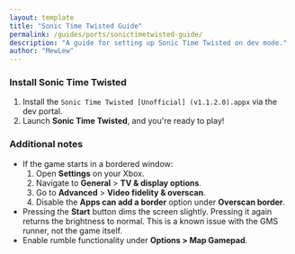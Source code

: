 ```yaml
---
layout: template
title: "Sonic Time Twisted Guide"
permalink: /guides/ports/sonictimetwisted-guide/
description: "A guide for setting up Sonic Time Twisted on dev mode."
author: "MewLew"
---
```


### Install Sonic Time Twisted
1. Install the `Sonic Time Twisted [Unofficial] (v1.1.2.0).appx` via the dev portal.
2. Launch **Sonic Time Twisted**, and you're ready to play!  

### Additional notes
- If the game starts in a bordered window:
  1. Open **Settings** on your Xbox.
  2. Navigate to **General** > **TV & display options**.
  3. Go to **Advanced** > **Video fidelity & overscan**.
  4. Disable the **Apps can add a border** option under **Overscan border**.
- Pressing the **Start** button dims the screen slightly. Pressing it again returns the brightness to normal. This is a known issue with the GMS runner, not the game itself.  
- Enable rumble functionality under **Options > Map Gamepad**.
